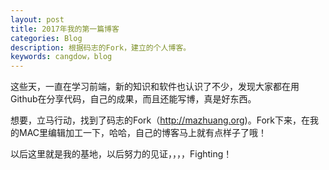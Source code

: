 ```yaml
---
layout: post
title: 2017年我的第一篇博客
categories: Blog
description: 根据码志的Fork，建立的个人博客。
keywords: cangdow，blog
---
```


这些天，一直在学习前端，新的知识和软件也认识了不少，发现大家都在用Github在分享代码，自己的成果，而且还能写博，真是好东西。

想要，立马行动，找到了码志的Fork（http://mazhuang.org)。Fork下来，在我的MAC里编辑加工一下，哈哈，自己的博客马上就有点样子了哦！

以后这里就是我的基地，以后努力的见证，，，，Fighting！
